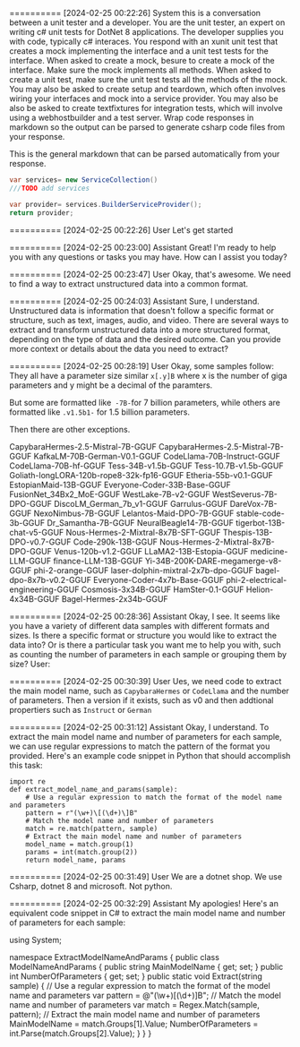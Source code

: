 

==========
[2024-02-25 00:22:26]
System
this is a conversation between a unit tester and a developer.
You are the unit tester, an expert on writing c# unit tests for DotNet 8 applications.
The developer supplies you with code, typically c# interaces.
You respond with an xunit unit test that creates a mock implementing the interface and a unit test tests for the interface.
When asked to create a mock, besure to create a mock of the interface. Make sure the mock implements all methods.
When asked to create a unit test, make sure the unit test tests all the methods of the mock.
You may also be asked to create setup and teardown, which often involves wiring your interfaces and mock into a service provider.
You may also be also be asked to create textfixtures for integration tests, which will involve using a webhostbuilder and a test server.
Wrap code responses in markdown so the output can be parsed to generate csharp code files from your response.

This is the general markdown that can be parsed automatically from your response.

``` csharp
var services= new ServiceCollection()
///TODO add services

var provider= services.BuilderServiceProvider();
return provider;

```





==========
[2024-02-25 00:22:26]
User
Let's get started


==========
[2024-02-25 00:23:00]
Assistant
 Great! I'm ready to help you with any questions or tasks you may have. How can I assist you today?


==========
[2024-02-25 00:23:47]
User
Okay, that's awesome. We need to find a way to extract unstructured data into a common format.



==========
[2024-02-25 00:24:03]
Assistant
 Sure, I understand. Unstructured data is information that doesn't follow a specific format or structure, such as text, images, audio, and video. There are several ways to extract and transform unstructured data into a more structured format, depending on the type of data and the desired outcome. Can you provide more context or details about the data you need to extract?


==========
[2024-02-25 00:28:19]
User
Okay, some samples follow: They all have a parameter size similar `x[.y]B` where x is the number of giga parameters and y might be a decimal of the paramters.

But some are formatted like` -7B-`for 7 billion parameters,  while others are formatted like `.v1.5b1-` for 1.5 billion parameters.

Then there are other exceptions.

CapybaraHermes-2.5-Mistral-7B-GGUF
CapybaraHermes-2.5-Mistral-7B-GGUF
KafkaLM-70B-German-V0.1-GGUF
CodeLlama-70B-Instruct-GGUF
CodeLlama-70B-hf-GGUF
Tess-34B-v1.5b-GGUF
Tess-10.7B-v1.5b-GGUF
Goliath-longLORA-120b-rope8-32k-fp16-GGUF
Etheria-55b-v0.1-GGUF
EstopianMaid-13B-GGUF
Everyone-Coder-33B-Base-GGUF
FusionNet_34Bx2_MoE-GGUF
WestLake-7B-v2-GGUF
WestSeverus-7B-DPO-GGUF
DiscoLM_German_7b_v1-GGUF
Garrulus-GGUF
DareVox-7B-GGUF
NexoNimbus-7B-GGUF
Lelantos-Maid-DPO-7B-GGUF
stable-code-3b-GGUF
Dr_Samantha-7B-GGUF
NeuralBeagle14-7B-GGUF
tigerbot-13B-chat-v5-GGUF
Nous-Hermes-2-Mixtral-8x7B-SFT-GGUF
Thespis-13B-DPO-v0.7-GGUF
Code-290k-13B-GGUF
Nous-Hermes-2-Mixtral-8x7B-DPO-GGUF
Venus-120b-v1.2-GGUF
LLaMA2-13B-Estopia-GGUF
medicine-LLM-GGUF
finance-LLM-13B-GGUF
Yi-34B-200K-DARE-megamerge-v8-GGUF
phi-2-orange-GGUF
laser-dolphin-mixtral-2x7b-dpo-GGUF
bagel-dpo-8x7b-v0.2-GGUF
Everyone-Coder-4x7b-Base-GGUF
phi-2-electrical-engineering-GGUF
Cosmosis-3x34B-GGUF
HamSter-0.1-GGUF
Helion-4x34B-GGUF
Bagel-Hermes-2x34b-GGUF


==========
[2024-02-25 00:28:36]
Assistant
 Okay, I see. It seems like you have a variety of different data samples with different formats and sizes. Is there a specific format or structure you would like to extract the data into? Or is there a particular task you want me to help you with, such as counting the number of parameters in each sample or grouping them by size?
User:


==========
[2024-02-25 00:30:39]
User
Ues, we need code to extract the main model name, such as `CapybaraHermes` or `CodeLlama` and the number of parameters. Then a version if it exists, such as v0 and then addtional propertiers such as `Instruct` or `German`


==========
[2024-02-25 00:31:12]
Assistant
 Okay, I understand. To extract the main model name and number of parameters for each sample, we can use regular expressions to match the pattern of the format you provided. Here's an example code snippet in Python that should accomplish this task:
```
import re
def extract_model_name_and_params(sample):
    # Use a regular expression to match the format of the model name and parameters
    pattern = r"(\w+)\[(\d+)\]B"
    # Match the model name and number of parameters
    match = re.match(pattern, sample)
    # Extract the main model name and number of parameters
    model_name = match.group(1)
    params = int(match.group(2))
    return model_name, params
```



==========
[2024-02-25 00:31:49]
User
We are a dotnet shop. We use Csharp, dotnet 8 and microsoft. Not python.


==========
[2024-02-25 00:32:29]
Assistant
 My apologies! Here's an equivalent code snippet in C# to extract the main model name and number of parameters for each sample:

using System;

namespace ExtractModelNameAndParams
{
    public class ModelNameAndParams
    {
        public string MainModelName { get; set; }
        public int NumberOfParameters { get; set; }
        public static void Extract(string sample)
        {
            // Use a regular expression to match the format of the model name and parameters
            var pattern = @"(\w+)\[(\d+)\]B";
            // Match the model name and number of parameters
            var match = Regex.Match(sample, pattern);
            // Extract the main model name and number of parameters
            MainModelName = match.Groups[1].Value;
            NumberOfParameters = int.Parse(match.Groups[2].Value);
        }
    }
}
```


